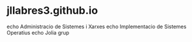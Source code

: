 # jllabres3.github.io
echo Administracio de Sistemes i Xarxes
echo Implementacio de Sistemes Operatius
echo Jolia grup
